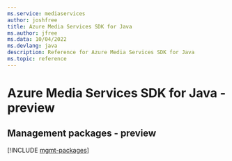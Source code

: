 ```yaml
---
ms.service: mediaservices
author: joshfree
title: Azure Media Services SDK for Java
ms.author: jfree
ms.data: 10/04/2022
ms.devlang: java
description: Reference for Azure Media Services SDK for Java
ms.topic: reference
---
```

# Azure Media Services SDK for Java - preview

## Management packages - preview
[!INCLUDE [mgmt-packages](media-services-mgmt-index.md)]